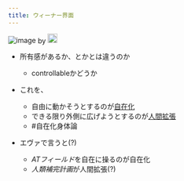 ```yaml
---
title: ウィーナー界面
---
```


![image](https://gyazo.com/1b8360b5c1ef0ec474c5bb40b78f710b/thumb/1000)
by <img src='https://scrapbox.io/api/pages/blu3mo-public/drinami/icon' alt='drinami.icon' height="19.5"/>

* 所有感があるか、とかとは違うのか
  
  * controllableかどうか
* これを、
  
  * 自由に動かそうとするのが[自在化](%E8%87%AA%E5%9C%A8%E5%8C%96.md)
  * できる限り外側に広げようとするのが[人間拡張](%E4%BA%BA%E9%96%93%E6%8B%A1%E5%BC%B5.md)
  * \#自在化身体論
* エヴァで言うと(?)
  
  * *ATフィールド*を自在に操るのが自在化
  * *人類補完計画*が人間拡張(?)
